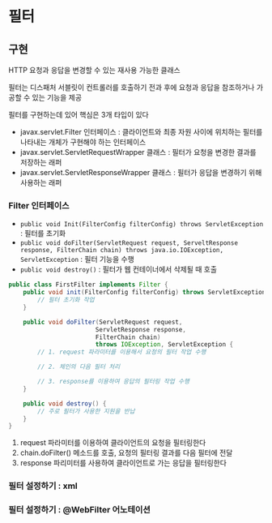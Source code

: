 # 필터

## 구현

HTTP 요청과 응답을 변경할 수 있는 재사용 가능한 클래스

필터는 디스패처 서블릿이 컨트롤러를 호출하기 전과 후에 요청과 응답을 참조하거나 가공할 수 있는 기능을 제공

필터를 구현하는데 있어 핵심은 3개 타입이 있다

- javax.servlet.Filter 인터페이스 : 클라이언트와 최종 자원 사이에 위치하는 필터를 나타내는 개체가 구현해야 하는 인터페이스
- javax.servlet.ServletRequestWrapper 클래스 : 필터가 요청을 변경한 결과를 저장하는 래퍼
- javax.servlet.ServletResponseWrapper 클래스 : 필터가 응답을 변경하기 위해 사용하는 래퍼

### Filter 인터페이스

- `public void Init(FilterConfig filterConfig) throws ServletException` : 필터를 초기화
- `public void doFilter(ServletRequest request, ServeltResponse response, FilterChain chain) throws java.io.IOException, ServletException` : 필터 기능을 수행
- `public void destroy()` : 필터가 웹 컨테이너에서 삭제될 때 호출

```java
public class FirstFilter implements Filter {
    public void init(FilterConfig filterConfig) throws ServletException {
        // 필터 초기화 작업
    }

    public void doFilter(ServletRequest request,
                        ServletResponse response,
                        FilterChain chain)
                        throws IOException, ServletException {
        // 1. request 파라미터를 이용해서 요청의 필터 작업 수행

        // 2. 체인의 다음 필터 처리

        // 3. response를 이용하여 응답의 필터링 작업 수행
    }

    public void destroy() {
        // 주로 필터가 사용한 지원을 반납
    }
}
```

1. request 파라미터를 이용하여 클라이언트의 요청을 필터링한다
2. chain.doFilter() 메소드를 호출, 요청의 필터링 결과를 다음 필터에 전달
3. response 파리미터를 사용하여 클라이언트로 가는 응답을 필터링한다


### 필터 설정하기 : xml

### 필터 설정하기 : @WebFilter 어노테이션

